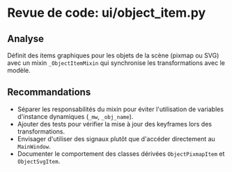 # Revue de code: ui/object_item.py

## Analyse
Définit des items graphiques pour les objets de la scène (pixmap ou SVG) avec un mixin `_ObjectItemMixin` qui synchronise les transformations avec le modèle.

## Recommandations
- Séparer les responsabilités du mixin pour éviter l'utilisation de variables d'instance dynamiques (`_mw`, `_obj_name`).
- Ajouter des tests pour vérifier la mise à jour des keyframes lors des transformations.
- Envisager d'utiliser des signaux plutôt que d'accéder directement au `MainWindow`.
- Documenter le comportement des classes dérivées `ObjectPixmapItem` et `ObjectSvgItem`.
